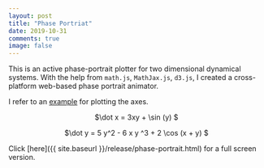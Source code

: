 ```yaml
---
layout: post
title: "Phase Portriat"
date: 2019-10-31
comments: true
image: false
---
```


<script src="https://d3js.org/d3.v4.min.js"></script>
<script type="text/javascript" src="{{ site.baseurl }}/plugin/math.js"></script>
<script type="text/javascript" src="https://cdnjs.cloudflare.com/ajax/libs/mathjax/2.7.6/MathJax.js?config=TeX-AMS_CHTML"></script>
<script type="text/x-mathjax-config">
  MathJax.Hub.Config({
    TeX: {
      equationNumbers: {
        autoNumber: "AMS"
      },
      extensions: [
        "AMSmath.js",
        "AMSsymbols.js",
        "noErrors.js",
        "noUndefined.js",
      ]
    },
    tex2jax: {
      inlineMath: [ ['$','$'] ],
      displayMath: [ ['$$','$$'] ],
      processEscapes: true,
    },
    jax: ["input/TeX", "output/CommonHTML"]
  });
</script>


This is an active phase-portrait plotter for two dimensional dynamical systems. With the help from `math.js`, `MathJax.js`, `d3.js`, I created a cross-platform web-based phase portrait animator. 

I refer to an [example](https://bl.ocks.org/mbostock/db6b4335bf1662b413e7968910104f0f) for plotting the axes.

<div id="menu" style="text-align:center">
    <p>
      <span id="dot_x" onclick="edit_dot_x()">
        $\dot x = 3xy + \sin (y) $
      </span>
    </p>
    <p id="dot_x_input" style="display: none;">
      $\dot x = $ <input id='input_vx' type='text' value='3xy+sin(y)' onkeydown="if(event.keyCode==13){updateVelocityByString()}">
    </p>
    <p>
      <span id="dot_y" onclick="edit_dot_y()">
        $\dot y = 5 y^2 - 6 x y ^3 + 2 \cos (x + y) $
      </span>
    </p>
    <p id="dot_y_input" style="display: none;">
      $\dot y = $ <input id='input_vy' type='text' value='5y^2-6xy^3+2cos(x+y)' onkeydown="if(event.keyCode==13){updateVelocityByString()}">
    </p>
    <div id="an_svg"></div>
</div>

<script type="text/javascript">
    document.getElementById("an_svg").innerHTML = "<svg height = 600 width = 600></svg>"

    var input_vx, input_vy
    var code_vx, code_vy
    const function_list = ['sin', 'cos', 'exp', 'log', 'tan', 'cot', 'sec', 'csc']
    
    input_vx = "3x + 2y"
    input_vy = "-2x + 3xy"
    
    updateVelocity()
    
    function updateVelocityByString() {
      input_vx = document.getElementById("input_vx").value.replace(/\s/g, "")
      input_vy = document.getElementById("input_vy").value.replace(/\s/g, "")
      updateVelocity()
      d3.select("#dot_x")
        .style("display", "block")
      d3.select("#dot_x_input")
        .style("display", "none")
      d3.select("#dot_y")
        .style("display", "block")
      d3.select("#dot_y_input")
        .style("display", "none")
    }
    
    function updateVelocity() {
      
      // update latex formulae
      var latex_vx = input_vx
      var latex_vy = input_vy
      for (var func of function_list) {
        latex_vx = latex_vx.split(func).join('\\'+func)	
        latex_vy = latex_vy.split(func).join('\\'+func)	
      }
      
      d3.select("#dot_x")
        .text("$\\dot x = " + latex_vx + "$")
        .style("{display: block}")
      d3.select("#dot_y")
        .text("$\\dot y = " + latex_vy + "$")

      MathJax.Hub.Typeset()
      
      head = document.head || document.getElementsByTagName('head')[0],
      style = document.createElement('style');
      head.appendChild(style);
      stylesheet = ".axis line{stroke: #BBBBBB;} .axis text{font-size: 1.5em; color: #666666;} .minor line{stroke: #EEEEEE;} .minor text { display: none; } #dot_x { cursor: pointer; } #dot_y { cursor: pointer; }"
      document.getElementsByTagName("style")[0].innerHTML += stylesheet

      // update velocity function
      var str_vx = input_vx.split("xy").join(" x y ").split("yx").join(" x y ")
      var str_vy = input_vy.split("xy").join(" x y ").split("yx").join(" y x ")
      code_vx = math.parse(str_vx).compile()
      code_vy = math.parse(str_vy).compile()
    }

    function edit_dot_x() {
      d3.select("#dot_x")
        .style("display", "none")
      d3.select("#dot_x_input")
        .style("display", "block")
    }

    function edit_dot_y() {
      d3.select("#dot_y")
        .style("display", "none")
      d3.select("#dot_y_input")
        .style("display", "block")
    }

</script>

<script src="https://d3js.org/d3.v4.min.js"></script>
<script type="text/javascript" src="https://cdnjs.cloudflare.com/ajax/libs/mathjs/6.2.5/math.js"></script>
<script src='{{ site.baseurl }}/plugin/coordinate.js'></script>
<script src='{{ site.baseurl }}/release/phase-portrait.js'></script>

Click [here]({{ site.baseurl }}/release/phase-portrait.html) for a full screen version.
